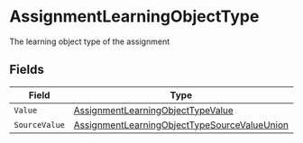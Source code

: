 # AssignmentLearningObjectType

The learning object type of the assignment


## Fields

| Field                                                                                                                   | Type                                                                                                                    | Required                                                                                                                | Description                                                                                                             |
| ----------------------------------------------------------------------------------------------------------------------- | ----------------------------------------------------------------------------------------------------------------------- | ----------------------------------------------------------------------------------------------------------------------- | ----------------------------------------------------------------------------------------------------------------------- |
| `Value`                                                                                                                 | [AssignmentLearningObjectTypeValue](../../Models/Components/AssignmentLearningObjectTypeValue.md)                       | :heavy_minus_sign:                                                                                                      | N/A                                                                                                                     |
| `SourceValue`                                                                                                           | [AssignmentLearningObjectTypeSourceValueUnion](../../Models/Components/AssignmentLearningObjectTypeSourceValueUnion.md) | :heavy_minus_sign:                                                                                                      | N/A                                                                                                                     |